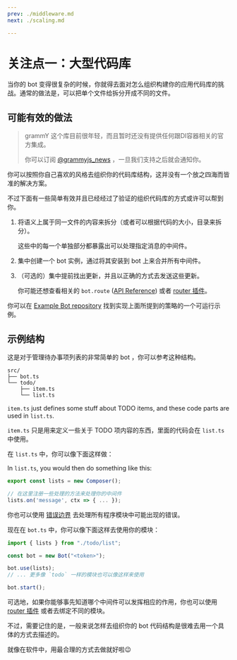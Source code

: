 ```yaml
---
prev: ./middleware.md
next: ./scaling.md

---
```


# 关注点一：大型代码库

当你的 bot 变得很复杂的时候，你就得去面对怎么组织构建你的应用代码库的挑战。通常的做法是，可以把单个文件给拆分开成不同的文件。

## 可能有效的做法

> grammY 这个库目前很年轻，而且暂时还没有提供任何跟DI容器相关的官方集成。
>
> 你可以订阅 [@grammyjs_news](https://t.me/grammyjs_news) ，一旦我们支持之后就会通知你。

你可以按照你自己喜欢的风格去组织你的代码库结构，这并没有一个放之四海而皆准的解决方案。

不过下面有一些简单有效并且已经经过了验证的组织代码库的方式或许可以帮到你。

1. 将语义上属于同一文件的内容来拆分（或者可以根据代码的大小，目录来拆分）。

   这些中的每一个单独部分都暴露出可以处理指定消息的中间件。

2. 集中创建一个 bot 实例，通过将其安装到 bot 上来合并所有中间件。

3. （可选的）集中提前找出更新，并且以正确的方式去发送这些更新。

   你可能还想查看相关的 `bot.route` ([API Reference](https://doc.deno.land/https/deno.land/x/grammy/mod.ts#Composer)) 或者 [router 插件](/plugins/router.md)。

你可以在 [Example Bot repository](https://github.com/grammyjs/examples/tree/main/scaling) 找到实现上面所提到的策略的一个可运行示例。

## 示例结构

这是对于管理待办事项列表的非常简单的 bot ，你可以参考这种结构。

```asciiart:no-line-numbers
src/
├── bot.ts
└── todo/
    ├── item.ts
    └── list.ts
```

`item.ts` just defines some stuff about TODO items, and these code parts are used in `list.ts`.

`item.ts` 只是用来定义一些关于 TODO 项内容的东西，里面的代码会在 `list.ts` 中使用。

在 `list.ts` 中，你可以像下面这样做：

In `list.ts`, you would then do something like this:

```ts
export const lists = new Composer();

// 在这里注册一些处理的方法来处理你的中间件
lists.on('message', ctx => { ... });
```

你也可以使用 [错误边界](/guide/errors.md#error-boundaries) 去处理所有程序模块中可能出现的错误。

现在在 `bot.ts` 中，你可以像下面这样去使用你的模块：

```ts
import { lists } from "./todo/list";

const bot = new Bot("<token>");

bot.use(lists);
// ... 更多像 `todo` 一样的模块也可以像这样来使用

bot.start();
```

可选地，如果你能够事先知道哪个中间件可以发挥相应的作用，你也可以使用 [router 插件](/plugins/router.md) 或者去绑定不同的模块。

不过，需要记住的是，一般来说怎样去组织你的 bot 代码结构是很难去用一个具体的方式去描述的。

就像在软件中，用最合理的方式去做就好啦:wink:
